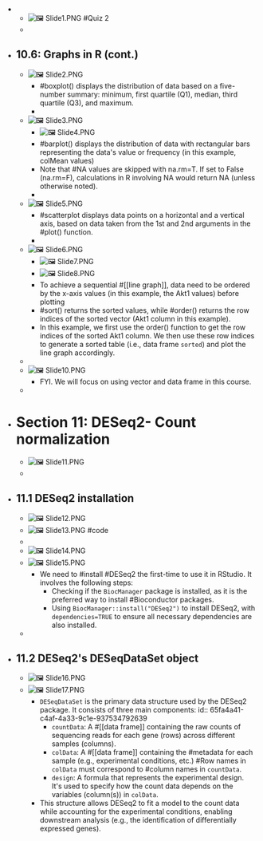 -
	- ![🖼 Slide1.PNG](../assets/storages/logseq-plugin-multiple-assets/20240320_000055_Slide1.PNG) #Quiz 2
	-
- ## 10.6: Graphs in R (cont.)
	- ![🖼 Slide2.PNG](../assets/storages/logseq-plugin-multiple-assets/20240320_000055_Slide2.PNG)
		- #boxplot() displays the distribution of data based on a five-number summary: minimum, first quartile (Q1), median, third quartile (Q3), and maximum.
		-
	- ![🖼 Slide3.PNG](../assets/storages/logseq-plugin-multiple-assets/20240320_000055_Slide3.PNG)
		- ![🖼 Slide4.PNG](../assets/storages/logseq-plugin-multiple-assets/20240320_000055_Slide4.PNG)
		- #barplot() displays the distribution of data with rectangular bars representing the data's value or frequency (in this example, colMean values)
		- Note that #NA values are skipped with na.rm=T. If set to False (na.rm=F), calculations in R involving NA would return NA (unless otherwise noted).
		-
	- ![🖼 Slide5.PNG](../assets/storages/logseq-plugin-multiple-assets/20240320_000055_Slide5.PNG)
		- #scatterplot displays data points on a horizontal and a vertical axis, based on data taken from the 1st and 2nd arguments in the #plot() function.
		-
	- ![🖼 Slide6.PNG](../assets/storages/logseq-plugin-multiple-assets/20240320_000055_Slide6.PNG)
		- ![🖼 Slide7.PNG](../assets/storages/logseq-plugin-multiple-assets/20240320_000055_Slide7.PNG)
		- ![🖼 Slide8.PNG](../assets/storages/logseq-plugin-multiple-assets/20240320_000056_Slide8.PNG)
		- To achieve a sequential #[[line graph]], data need to be ordered by the x-axis values (in this example, the Akt1 values) before plotting
		- #sort() returns the sorted values, while #order() returns the row indices of the sorted vector (Akt1 column in this example).
		- In this example, we first use the order() function to get the row indices of the sorted Akt1 column. We then use these row indices to generate a sorted table (i.e., data frame `sorted`) and plot the line graph accordingly.
	-
	- ![🖼 Slide10.PNG](../assets/storages/logseq-plugin-multiple-assets/20240320_000056_Slide10.PNG)
		- FYI. We will focus on using vector and data frame in this course.
	-
- # Section 11: DESeq2- Count normalization
	- ![🖼 Slide11.PNG](../assets/storages/logseq-plugin-multiple-assets/20240320_000056_Slide11.PNG)
	-
- ## 11.1 DESeq2 installation
	- ![🖼 Slide12.PNG](../assets/storages/logseq-plugin-multiple-assets/20240320_000056_Slide12.PNG)
	- ![🖼 Slide13.PNG](../assets/storages/logseq-plugin-multiple-assets/20240320_000056_Slide13.PNG) #code
	-
	- ![🖼 Slide14.PNG](../assets/storages/logseq-plugin-multiple-assets/20240320_000056_Slide14.PNG)
	- ![🖼 Slide15.PNG](../assets/storages/logseq-plugin-multiple-assets/20240320_000056_Slide15.PNG)
		- We need to #install #DESeq2 the first-time to use it in RStudio. It involves the following steps:
			- Checking if the `BiocManager` package is installed, as it is the preferred way to install #Bioconductor packages.
			- Using `BiocManager::install("DESeq2")` to install DESeq2, with `dependencies=TRUE` to ensure all necessary dependencies are also installed.
	-
- ## 11.2 DESeq2's DESeqDataSet object
	- ![🖼 Slide16.PNG](../assets/storages/logseq-plugin-multiple-assets/20240320_000057_Slide16.PNG)
	- ![🖼 Slide17.PNG](../assets/storages/logseq-plugin-multiple-assets/20240320_000057_Slide17.PNG)
		- `DESeqDataSet` is the primary data structure used by the DESeq2 package. It consists of three main components:
		  id:: 65fa4a41-c4af-4a33-9c1e-937534792639
			- `countData`: A #[[data frame]] containing the raw counts of sequencing reads for each gene (rows) across different samples (columns).
			- `colData`: A #[[data frame]] containing the #metadata for each sample (e.g., experimental conditions, etc.) #Row names in `colData` must correspond to #column names in `countData`.
			- `design`: A formula that represents the experimental design. It's used to specify how the count data depends on the variables (column(s)) in `colData`.
		- This structure allows DESeq2 to fit a model to the count data while accounting for the experimental conditions, enabling downstream analysis (e.g., the identification of differentially expressed genes).